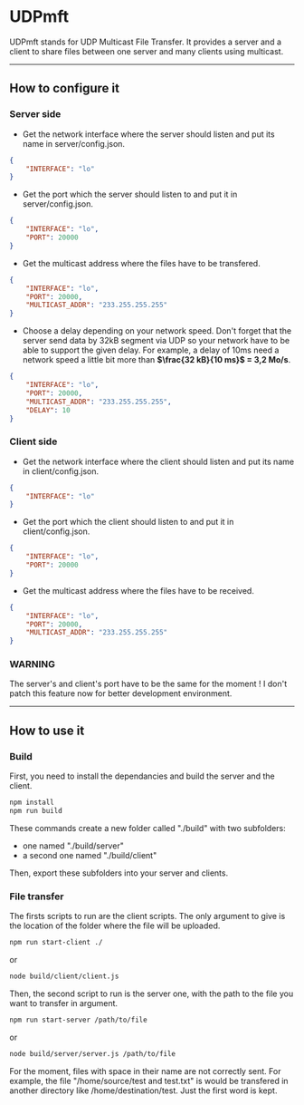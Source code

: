# UDPmft

UDPmft stands for UDP Multicast File Transfer. It provides a server and a client to share files between one server and many clients using multicast.

---

## How to configure it

### Server side

- Get the network interface where the server should listen and put its name in server/config.json.

```JSON
{
	"INTERFACE": "lo"
}
```

- Get the port which the server should listen to and put it in server/config.json.

```JSON
{
	"INTERFACE": "lo",
	"PORT": 20000
}
```

- Get the multicast address where the files have to be transfered.

```JSON
{
	"INTERFACE": "lo",
	"PORT": 20000,
	"MULTICAST_ADDR": "233.255.255.255"
}
```

- Choose a delay depending on your network speed. Don't forget that the server send data by 32kB segment via UDP so your network have to be able to support the given delay. For example, a delay of 10ms need a network speed a little bit more than **$\frac{32 kB}{10 ms}$ = 3,2 Mo/s**.

```JSON
{
	"INTERFACE": "lo",
	"PORT": 20000,
	"MULTICAST_ADDR": "233.255.255.255",
	"DELAY": 10
}
```

### Client side

- Get the network interface where the client should listen and put its name in client/config.json.

```JSON
{
	"INTERFACE": "lo"
}
```

- Get the port which the client should listen to and put it in client/config.json.

```JSON
{
	"INTERFACE": "lo",
	"PORT": 20000
}
```

- Get the multicast address where the files have to be received.

```JSON
{
	"INTERFACE": "lo",
	"PORT": 20000,
	"MULTICAST_ADDR": "233.255.255.255"
}
```

### WARNING

The server's and client's port have to be the same for the moment ! I don't patch this feature now for better development environment.

---

## How to use it

### Build

First, you need to install the dependancies and build the server and the client.

```bash
npm install
npm run build
```

These commands create a new folder called "./build" with two subfolders:

- one named "./build/server"
- a second one named "./build/client"

Then, export these subfolders into your server and clients.

### File transfer

The firsts scripts to run are the client scripts. The only argument to give is the location of the folder where the file will be uploaded.

```bash
npm run start-client ./
```

or

```bash
node build/client/client.js
```

Then, the second script to run is the server one, with the path to the file you want to transfer in argument.

```bash
npm run start-server /path/to/file
```

or

```bash
node build/server/server.js /path/to/file
```

For the moment, files with space in their name are not correctly sent. For example, the file "/home/source/test and test.txt" is would be transfered in another directory like /home/destination/test. Just the first word is kept.
